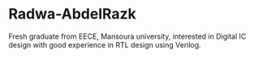 # Radwa-AbdelRazk

Fresh graduate from EECE, Mansoura university, interested in Digital IC design with good experience in RTL design using Verilog.
